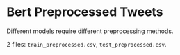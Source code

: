 # Bert Preprocessed Tweets

Different models require different preprocessing methods.

2 files: `train_preprocessed.csv`, `test_preprocessed.csv`.
